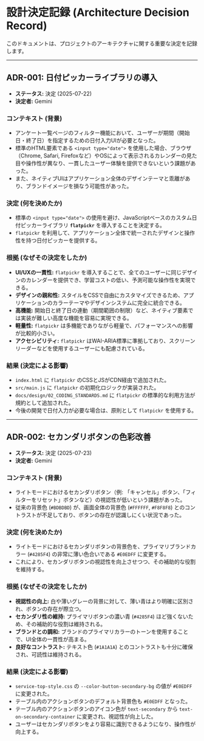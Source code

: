# 設計決定記録 (Architecture Decision Record)

このドキュメントは、プロジェクトのアーキテクチャに関する重要な決定を記録します。

---

## ADR-001: 日付ピッカーライブラリの導入

-   **ステータス:** 決定 (2025-07-22)
-   **決定者:** Gemini

### コンテキスト (背景)

-   アンケート一覧ページのフィルター機能において、ユーザーが期間（開始日・終了日）を指定するための日付入力UIが必要となった。
-   標準のHTML要素である `<input type="date">` を使用した場合、ブラウザ（Chrome, Safari, Firefoxなど）やOSによって表示されるカレンダーの見た目や操作性が異なり、一貫したユーザー体験を提供できないという課題があった。
-   また、ネイティブUIはアプリケーション全体のデザインテーマと乖離があり、ブランドイメージを損なう可能性があった。

### 決定 (何を決めたか)

-   標準の `<input type="date">` の使用を避け、JavaScriptベースのカスタム日付ピッカーライブラリ **`flatpickr`** を導入することを決定する。
-   `flatpickr` を利用して、アプリケーション全体で統一されたデザインと操作性を持つ日付ピッカーを提供する。

### 根拠 (なぜその決定をしたか)

-   **UI/UXの一貫性:** `flatpickr` を導入することで、全てのユーザーに同じデザインのカレンダーを提供でき、学習コストの低い、予測可能な操作性を実現できる。
-   **デザインの親和性:** スタイルをCSSで自由にカスタマイズできるため、アプリケーションのカラーテーマやデザインシステムに完全に統合できる。
-   **高機能:** 開始日と終了日の連動（期間範囲の制限）など、ネイティブ要素では実装が難しい高度な機能を容易に実現できる。
-   **軽量性:** `flatpickr` は多機能でありながら軽量で、パフォーマンスへの影響が比較的小さい。
-   **アクセシビリティ:** `flatpickr` はWAI-ARIA標準に準拠しており、スクリーンリーダーなどを使用するユーザーにも配慮されている。

### 結果 (決定による影響)

-   `index.html` に `flatpickr` のCSSとJSがCDN経由で追加された。
-   `src/main.js` に `flatpickr` の初期化ロジックが実装された。
-   `docs/design/02_CODING_STANDARDS.md` に `flatpickr` の標準的な利用方法が規約として追加された。
-   今後の開発で日付入力が必要な場合は、原則として `flatpickr` を使用する。

---

## ADR-002: セカンダリボタンの色彩改善

-   **ステータス:** 決定 (2025-07-23)
-   **決定者:** Gemini

### コンテキスト (背景)

-   ライトモードにおけるセカンダリボタン（例: 「キャンセル」ボタン、「フィルターをリセット」ボタンなど）の視認性が低いという課題があった。
-   従来の背景色 (`#BDBDBD`) が、画面全体の背景色 (`#FFFFFF`, `#F8F8F8`) とのコントラストが不足しており、ボタンの存在が認識しにくい状況であった。

### 決定 (何を決めたか)

-   ライトモードにおけるセカンダリボタンの背景色を、プライマリブランドカラー (`#4285F4`) の非常に薄い色合いである `#E0EDFF` に変更する。
-   これにより、セカンダリボタンの視認性を向上させつつ、その補助的な役割を維持する。

### 根拠 (なぜその決定をしたか)

-   **視認性の向上:** 白や薄いグレーの背景に対して、薄い青はより明確に区別され、ボタンの存在が際立つ。
-   **セカンダリ性の維持:** プライマリボタンの濃い青 (`#4285F4`) ほど強くないため、その補助的な役割は維持される。
-   **ブランドとの調和:** ブランドのプライマリカラーのトーンを使用することで、UI全体の一貫性が高まる。
-   **良好なコントラスト:** テキスト色 (`#1A1A1A`) とのコントラストも十分に確保され、可読性は維持される。

### 結果 (決定による影響)

-   `service-top-style.css` の `--color-button-secondary-bg` の値が `#E0EDFF` に変更された。
-   テーブル内のアクションボタンのデフォルト背景色も `#E0EDFF` となった。
-   テーブル内のアクションボタンのアイコン色が `text-secondary` から `text-on-secondary-container` に変更され、視認性が向上した。
-   ユーザーはセカンダリボタンをより容易に識別できるようになり、操作性が向上する。
